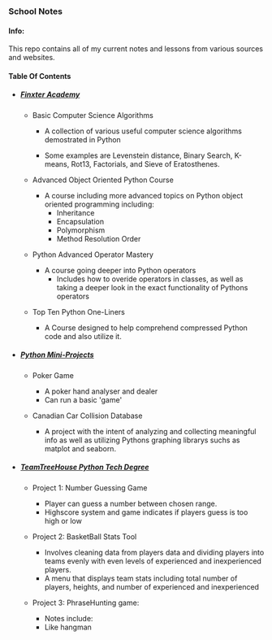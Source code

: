 ### School Notes

#### Info:
This repo contains all of my current notes and lessons from various sources and websites.

#### Table Of Contents

* ##### [Finxter Academy](https://github.com/RSA000/School-Notes/tree/main/Finxter%20Academy)
    * Basic Computer Science Algorithms
        
        * A collection of various useful computer science algorithms demostrated in Python
       
        * Some examples are Levenstein distance, Binary Search, K-means, Rot13, Factorials, and Sieve of Eratosthenes.
    
    * Advanced Object Oriented Python Course
       
        * A course including more advanced topics on Python object oriented programming including:
            * Inheritance
            * Encapsulation
            * Polymorphism
            * Method Resolution Order

    * Python Advanced Operator Mastery

        * A course going deeper into Python operators
            * Includes how to overide operators in classes, as well as taking a deeper look in the exact functionality of Pythons operators

    * Top Ten Python One-Liners
        * A Course designed to help comprehend compressed Python code and also utilize it.

* ##### [Python Mini-Projects](https://github.com/RSA000/School-Notes/tree/main/Python_Mini_Projects)
    * Poker Game
        * A poker hand analyser and dealer
        * Can run a basic 'game'

    * Canadian Car Collision Database
        * A project with the intent of analyzing and collecting meaningful info as well as utilizing Pythons graphing librarys suchs as matplot and seaborn.


* ##### [TeamTreeHouse Python Tech Degree](https://github.com/RSA000/School-Notes/tree/main/TeamTreeHouse/Python_Tech_Degree)

    * Project 1: Number Guessing Game
        * Player can guess a number between chosen range.
        * Highscore system and game indicates if players guess is too high or low

    * Project 2: BasketBall Stats Tool
        * Involves cleaning data from players data and dividing players into teams evenly with even levels of experienced and inexperienced players.
        * A menu that displays team stats including total number of players, heights, and number of experienced and inexperienced
    
    * Project 3: PhraseHunting game:
        * Notes include: 
        * Like hangman